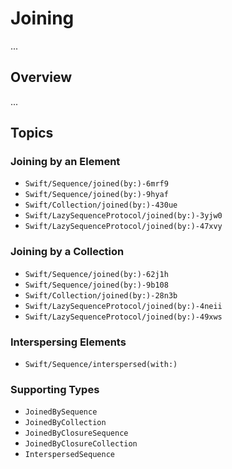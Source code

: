 # Joining

...

## Overview

...

## Topics

### Joining by an Element

- ``Swift/Sequence/joined(by:)-6mrf9``
- ``Swift/Sequence/joined(by:)-9hyaf``
- ``Swift/Collection/joined(by:)-430ue``
- ``Swift/LazySequenceProtocol/joined(by:)-3yjw0``
- ``Swift/LazySequenceProtocol/joined(by:)-47xvy``

### Joining by a Collection 

- ``Swift/Sequence/joined(by:)-62j1h``
- ``Swift/Sequence/joined(by:)-9b108``
- ``Swift/Collection/joined(by:)-28n3b``
- ``Swift/LazySequenceProtocol/joined(by:)-4neii``
- ``Swift/LazySequenceProtocol/joined(by:)-49xws``

### Interspersing Elements

- ``Swift/Sequence/interspersed(with:)``

### Supporting Types

- ``JoinedBySequence``
- ``JoinedByCollection``
- ``JoinedByClosureSequence``
- ``JoinedByClosureCollection``
- ``InterspersedSequence``
